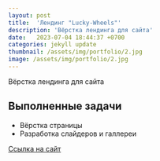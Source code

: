 ```yaml
---
layout: post
title:  'Лендинг "Lucky-Wheels"'
description: 'Вёрстка лендинга для сайта'
date:   2023-07-04 18:44:37 +0700
categories: jekyll update
thumbnail: /assets/img/portfolio/2.jpg
image: /assets/img/portfolio/2.jpg
---
```

Вёрстка лендинга для сайта

## Выполненные задачи
- Вёрстка страницы
- Разработка слайдеров и галлереи

<a href="https://www.lucky-wheels.ru/" target="_blank">Ссылка на сайт</a>